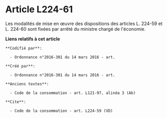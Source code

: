 # Article L224-61

Les modalités de mise en œuvre des dispositions des articles L. 224-59 et L. 224-60 sont fixées par arrêté du ministre chargé
de l'économie.

**Liens relatifs à cet article**

	**Codifié par**:

	  - Ordonnance n°2016-301 du 14 mars 2016 - art.

	**Créé par**:

	  - Ordonnance n°2016-301 du 14 mars 2016 - art.

	**Anciens textes**:

	  - Code de la consommation - art. L121-97, alinéa 3 (Ab)

	**Cite**:

	  - Code de la consommation - art. L224-59 (VD)
